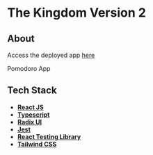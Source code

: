 # The Kingdom Version 2

## About

Access the deployed app [here](https://the-kingdom-new.vercel.app/)

Pomodoro App

## Tech Stack

- **[React JS](https://reactjs.org/)**
- **[Typescript](https://www.typescriptlang.org/)**
- **[Radix UI](https://www.radix-ui.com/)**
- **[Jest](https://jestjs.io/)**
- **[React Testing Library](https://testing-library.com/docs/react-testing-library/intro/)**
- **[Tailwind CSS](https://tailwindcss.com/)**